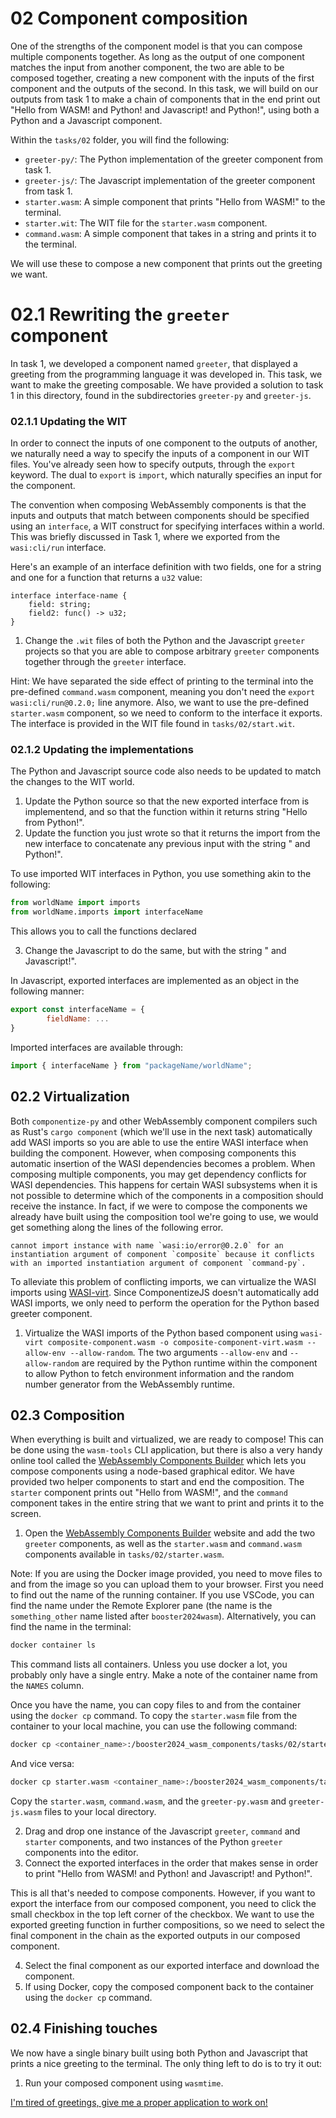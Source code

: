 # 02 Component composition

One of the strengths of the component model is that you can compose multiple components together. As long as the output of one component matches the input from another component, the two are able to be composed together, creating a new component with the inputs of the first component and the outputs of the second.
In this task, we will build on our outputs from task 1 to make a chain of components that in the end print out "Hello from WASM! and Python! and Javascript! and Python!", using both a Python and a Javascript component.

Within the `tasks/02` folder, you will find the following:

* `greeter-py/`: The Python implementation of the greeter component from task 1.
* `greeter-js/`: The Javascript implementation of the greeter component from task 1.
* `starter.wasm`: A simple component that prints "Hello from WASM!" to the terminal.
* `starter.wit`: The WIT file for the `starter.wasm` component.
* `command.wasm`: A simple component that takes in a string and prints it to the terminal.

We will use these to compose a new component that prints out the greeting we want.

# 02.1 Rewriting the `greeter` component

In task 1, we developed a component named `greeter`, that displayed a greeting from the programming language it was developed in. This task, we want to make the greeting composable. We have provided a solution to task 1 in this directory, found in the subdirectories `greeter-py` and `greeter-js`.

### 02.1.1 Updating the WIT

In order to connect the inputs of one component to the outputs of another, we naturally need a way to specify the inputs of a component in our WIT files. You've already seen how to specify outputs, through the `export` keyword. The dual to `export` is `import`, which naturally specifies an input for the component.

The convention when composing WebAssembly components is that the inputs and outputs that match between components should be specified using an `interface`, a WIT construct for specifying interfaces within a world. This was briefly discussed in Task 1, where we exported from the `wasi:cli/run` interface.

Here's an example of an interface definition with two fields, one for a string and one for a function that returns a `u32` value:

```wit
interface interface-name {
    field: string;
    field2: func() -> u32;
}
```

1. Change the `.wit` files of both the Python and the Javascript `greeter` projects so that you are able to compose arbitrary `greeter` components together through the `greeter` interface.

Hint: We have separated the side effect of printing to the terminal into the pre-defined `command.wasm` component, meaning you don't need the `export wasi:cli/run@0.2.0;` line anymore. Also, we want to use the pre-defined `starter.wasm` component, so we need to conform to the interface it exports. The interface is provided in the WIT file found in `tasks/02/start.wit`. 

### 02.1.2 Updating the implementations

The Python and Javascript source code also needs to be updated to match the changes to the WIT world.

1. Update the Python source so that the new exported interface from is implementend, and so that the function within it returns string "Hello from Python!". 
2. Update the function you just wrote so that it returns the import from the new interface to concatenate any previous input with the string " and Python!". 

To use imported WIT interfaces in Python, you use something akin to the following:

```python
from worldName import imports
from worldName.imports import interfaceName
```

This allows you to call the functions declared 

3. Change the Javascript to do the same, but with the string " and Javascript!".

In Javascript, exported interfaces are implemented as an object in the following manner:

```javascript
export const interfaceName = {
        fieldName: ...
}
```

Imported interfaces are available through:

```javascript
import { interfaceName } from "packageName/worldName";
```

## 02.2 Virtualization

Both `componentize-py` and other WebAssembly component compilers such as Rust's `cargo component` (which we'll use in the next task) automatically add WASI imports so you are able to use the entire WASI interface when building the component. However, when composing components this automatic insertion of the WASI dependencies becomes a problem. When composing multiple components, you may get dependency conflicts for WASI dependencies. This happens for certain WASI subsystems when it is not possible to determine which of the components in a composition should receive the instance. In fact, if we were to compose the components we already have built using the composition tool we're going to use, we would get something along the lines of the following error. 

```
cannot import instance with name `wasi:io/error@0.2.0` for an instantiation argument of component `composite` because it conflicts with an imported instantiation argument of component `command-py`.
```

To alleviate this problem of conflicting imports, we can virtualize the WASI imports using [WASI-virt](https://github.com/bytecodealliance/WASI-Virt). Since ComponentizeJS doesn't automatically add WASI imports, we only need to perform the operation for the Python based greeter component.

1. Virtualize the WASI imports of the Python based component using `wasi-virt composite-component.wasm -o composite-component-virt.wasm --allow-env --allow-random`. The two arguments `--allow-env` and `--allow-random` are required by the Python runtime within the component to allow Python to fetch environment information and the random number generator from the WebAssembly runtime.


## 02.3 Composition

When everything is built and virtualized, we are ready to compose! This can be done using the `wasm-tools` CLI application, but there is also a very handy online tool called the [WebAssembly Components Builder](https://wasmbuilder.app/) which lets you compose components using a node-based graphical editor. We have provided two helper components to start and end the composition. The `starter` component prints out "Hello from WASM!", and the `command` component takes in the entire string that we want to print and prints it to the screen.

1. Open the [WebAssembly Components Builder](https://wasmbuilder.app/) website and add the two `greeter` components, as well as the `starter.wasm` and `command.wasm` components available in `tasks/02/starter.wasm`.

Note: If you are using the Docker image provided, you need to move files to and from the image so you can upload them to your browser. First you need to find out the name of the running container. If you use VSCode, you can find the name under the Remote Explorer pane (the name is the `something_other` name listed after `booster2024wasm`). Alternatively, you can find the name in the terminal: 

```bash
docker container ls
```
This command lists all containers. Unless you use docker a lot, you probably only have a single entry. Make a note of the container name from the `NAMES` column.

Once you have the name, you can copy files to and from the container using the `docker cp` command. To copy the `starter.wasm` file from the container to your local machine, you can use the following command:

```bash
docker cp <container_name>:/booster2024_wasm_components/tasks/02/starter.wasm starter.wasm
```

And vice versa:

```bash
docker cp starter.wasm <container_name>:/booster2024_wasm_components/tasks/02/starter.wasm
```

Copy the `starter.wasm`, `command.wasm`, and the `greeter-py.wasm` and `greeter-js.wasm` files to your local directory. 

2. Drag and drop one instance of the Javascript `greeter`, `command` and `starter` components, and two instances of the Python `greeter` components into the editor.
3. Connect the exported interfaces in the order that makes sense in order to print "Hello from WASM! and Python! and Javascript! and Python!". 

This is all that's needed to compose components. However, if you want to export the interface from our composed component, you need to click the small checkbox in the top left corner of the checkbox. We want to use the exported greeting function in further compositions, so we need to select the final component in the chain as the exported outputs in our composed component.

4. Select the final component as our exported interface and download the component.
5. If using Docker, copy the composed component back to the container using the `docker cp` command.

## 02.4 Finishing touches

We now have a single binary built using both Python and Javascript that prints a nice greeting to the terminal. The only thing left to do is to try it out:

1. Run your composed component using `wasmtime`.

[I'm tired of greetings, give me a proper application to work on!](https://github.com/syvsto/booster2024_wasm_components/blob/master/task3.md)
